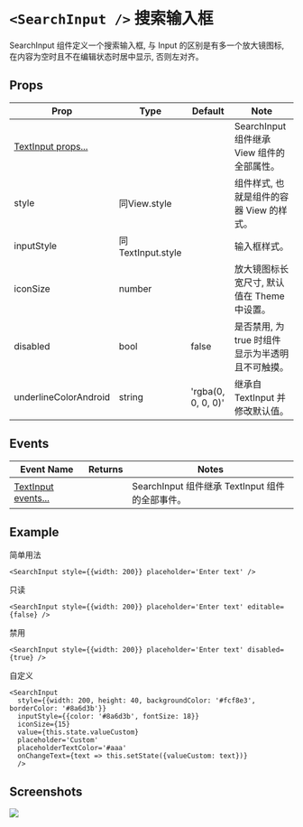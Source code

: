 # `<SearchInput />` 搜索输入框
SearchInput 组件定义一个搜索输入框, 与 Input 的区别是有多一个放大镜图标, 在内容为空时且不在编辑状态时居中显示, 否则左对齐。

## Props
| Prop | Type | Default | Note |
|---|---|---|---|
| [TextInput props...](https://facebook.github.io/react-native/docs/textinput.html) |  |  | SearchInput 组件继承 View 组件的全部属性。
| style | 同View.style |  | 组件样式, 也就是组件的容器 View 的样式。
| inputStyle | 同TextInput.style |  | 输入框样式。
| iconSize | number |  | 放大镜图标长宽尺寸, 默认值在 Theme 中设置。
| disabled | bool | false | 是否禁用, 为 true 时组件显示为半透明且不可触摸。
| underlineColorAndroid | string | 'rgba(0, 0, 0, 0)' | 继承自 TextInput 并修改默认值。

## Events
| Event Name | Returns | Notes |
|---|---|---|
| [TextInput events...](https://facebook.github.io/react-native/docs/textinput.html) |  | SearchInput 组件继承 TextInput 组件的全部事件。

<!--
## Methods
None.

## Static Props
None.

## Static Methods
None.
-->

## Example
简单用法
```
<SearchInput style={{width: 200}} placeholder='Enter text' />
```

只读
```
<SearchInput style={{width: 200}} placeholder='Enter text' editable={false} />
```

禁用
```
<SearchInput style={{width: 200}} placeholder='Enter text' disabled={true} />
```

自定义
```
<SearchInput
  style={{width: 200, height: 40, backgroundColor: '#fcf8e3', borderColor: '#8a6d3b'}}
  inputStyle={{color: '#8a6d3b', fontSize: 18}}
  iconSize={15}
  value={this.state.valueCustom}
  placeholder='Custom'
  placeholderTextColor='#aaa'
  onChangeText={text => this.setState({valueCustom: text})}
  />
```


## Screenshots
![](https://github.com/rilyu/teaset/blob/master/screenshots/05b-SearchInput.png?raw=true)
